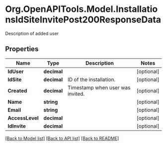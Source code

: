 # Org.OpenAPITools.Model.InstallationsIdSiteInvitePost200ResponseData
Description of added user

## Properties

Name | Type | Description | Notes
------------ | ------------- | ------------- | -------------
**IdUser** | **decimal** |  | [optional] 
**IdSite** | **decimal** | ID of the installation. | [optional] 
**Created** | **decimal** | Timestamp when user was invited. | [optional] 
**Name** | **string** |  | [optional] 
**Email** | **string** |  | [optional] 
**AccessLevel** | **decimal** |  | [optional] 
**IdInvite** | **decimal** |  | [optional] 

[[Back to Model list]](../../README.md#documentation-for-models) [[Back to API list]](../../README.md#documentation-for-api-endpoints) [[Back to README]](../../README.md)

